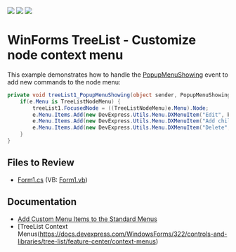 <!-- default badges list -->
![](https://img.shields.io/endpoint?url=https://codecentral.devexpress.com/api/v1/VersionRange/128638402/13.1.4%2B)
[![](https://img.shields.io/badge/Open_in_DevExpress_Support_Center-FF7200?style=flat-square&logo=DevExpress&logoColor=white)](https://supportcenter.devexpress.com/ticket/details/E847)
[![](https://img.shields.io/badge/📖_How_to_use_DevExpress_Examples-e9f6fc?style=flat-square)](https://docs.devexpress.com/GeneralInformation/403183)
<!-- default badges end -->
# WinForms TreeList - Customize node context menu

This example demonstrates how to handle the [PopupMenuShowing](https://docs.devexpress.com/WindowsForms/DevExpress.XtraTreeList.TreeList.PopupMenuShowing) event to add new commands to the node menu:

```csharp
private void treeList1_PopupMenuShowing(object sender, PopupMenuShowingEventArgs e) {
    if(e.Menu is TreeListNodeMenu) {
        treeList1.FocusedNode = ((TreeListNodeMenu)e.Menu).Node;
        e.Menu.Items.Add(new DevExpress.Utils.Menu.DXMenuItem("Edit", bbEdit_ItemClick));
        e.Menu.Items.Add(new DevExpress.Utils.Menu.DXMenuItem("Add child", bbAddChild_ItemClick));
        e.Menu.Items.Add(new DevExpress.Utils.Menu.DXMenuItem("Delete", bbDelete_ItemClick));
    }
}
```


## Files to Review

* [Form1.cs](./CS/Form1.cs) (VB: [Form1.vb](./VB/Form1.vb))


## Documentation

* [Add Custom Menu Items to the Standard Menus](https://docs.devexpress.com/WindowsForms/5701/controls-and-libraries/tree-list/feature-center/context-menus/add-custom-menu-items-to-the-standard-menus)
* [TreeList Context Menus(https://docs.devexpress.com/WindowsForms/322/controls-and-libraries/tree-list/feature-center/context-menus)
